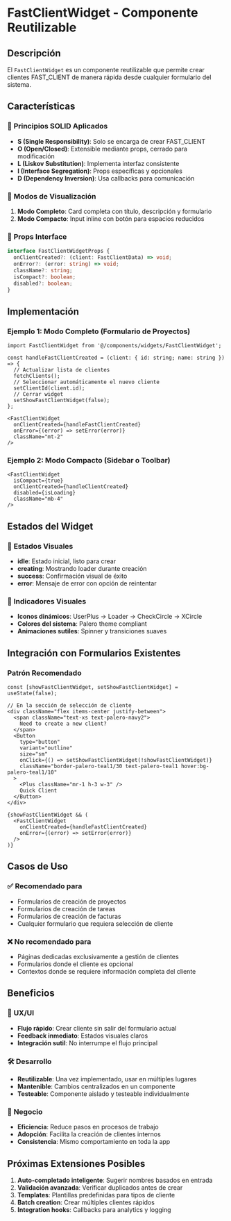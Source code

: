 # FastClientWidget - Componente Reutilizable

## Descripción
El `FastClientWidget` es un componente reutilizable que permite crear clientes FAST_CLIENT de manera rápida desde cualquier formulario del sistema.

## Características

### 🎯 **Principios SOLID Aplicados**
- **S (Single Responsibility)**: Solo se encarga de crear FAST_CLIENT
- **O (Open/Closed)**: Extensible mediante props, cerrado para modificación
- **L (Liskov Substitution)**: Implementa interfaz consistente
- **I (Interface Segregation)**: Props específicas y opcionales
- **D (Dependency Inversion)**: Usa callbacks para comunicación

### 🎨 **Modos de Visualización**
1. **Modo Completo**: Card completa con título, descripción y formulario
2. **Modo Compacto**: Input inline con botón para espacios reducidos

### 🔧 **Props Interface**
```typescript
interface FastClientWidgetProps {
  onClientCreated?: (client: FastClientData) => void;
  onError?: (error: string) => void;
  className?: string;
  isCompact?: boolean;
  disabled?: boolean;
}
```

## Implementación

### Ejemplo 1: Modo Completo (Formulario de Proyectos)
```tsx
import FastClientWidget from '@/components/widgets/FastClientWidget';

const handleFastClientCreated = (client: { id: string; name: string }) => {
  // Actualizar lista de clientes
  fetchClients();
  // Seleccionar automáticamente el nuevo cliente
  setClientId(client.id);
  // Cerrar widget
  setShowFastClientWidget(false);
};

<FastClientWidget
  onClientCreated={handleFastClientCreated}
  onError={(error) => setError(error)}
  className="mt-2"
/>
```

### Ejemplo 2: Modo Compacto (Sidebar o Toolbar)
```tsx
<FastClientWidget
  isCompact={true}
  onClientCreated={handleClientCreated}
  disabled={isLoading}
  className="mb-4"
/>
```

## Estados del Widget

### 🔄 **Estados Visuales**
- **idle**: Estado inicial, listo para crear
- **creating**: Mostrando loader durante creación
- **success**: Confirmación visual de éxito
- **error**: Mensaje de error con opción de reintentar

### 🎨 **Indicadores Visuales**
- **Iconos dinámicos**: UserPlus → Loader → CheckCircle → XCircle
- **Colores del sistema**: Palero theme compliant
- **Animaciones sutiles**: Spinner y transiciones suaves

## Integración con Formularios Existentes

### Patrón Recomendado
```tsx
const [showFastClientWidget, setShowFastClientWidget] = useState(false);

// En la sección de selección de cliente
<div className="flex items-center justify-between">
  <span className="text-xs text-palero-navy2">
    Need to create a new client?
  </span>
  <Button
    type="button"
    variant="outline"
    size="sm"
    onClick={() => setShowFastClientWidget(!showFastClientWidget)}
    className="border-palero-teal1/30 text-palero-teal1 hover:bg-palero-teal1/10"
  >
    <Plus className="mr-1 h-3 w-3" />
    Quick Client
  </Button>
</div>

{showFastClientWidget && (
  <FastClientWidget
    onClientCreated={handleFastClientCreated}
    onError={(error) => setError(error)}
  />
)}
```

## Casos de Uso

### ✅ **Recomendado para**
- Formularios de creación de proyectos
- Formularios de creación de tareas
- Formularios de creación de facturas
- Cualquier formulario que requiera selección de cliente

### ❌ **No recomendado para**
- Páginas dedicadas exclusivamente a gestión de clientes
- Formularios donde el cliente es opcional
- Contextos donde se requiere información completa del cliente

## Beneficios

### 🚀 **UX/UI**
- **Flujo rápido**: Crear cliente sin salir del formulario actual
- **Feedback inmediato**: Estados visuales claros
- **Integración sutil**: No interrumpe el flujo principal

### 🛠️ **Desarrollo**
- **Reutilizable**: Una vez implementado, usar en múltiples lugares
- **Mantenible**: Cambios centralizados en un componente
- **Testeable**: Componente aislado y testeable individualmente

### 🎯 **Negocio**
- **Eficiencia**: Reduce pasos en procesos de trabajo
- **Adopción**: Facilita la creación de clientes internos
- **Consistencia**: Mismo comportamiento en toda la app

## Próximas Extensiones Posibles

1. **Auto-completado inteligente**: Sugerir nombres basados en entrada
2. **Validación avanzada**: Verificar duplicados antes de crear
3. **Templates**: Plantillas predefinidas para tipos de cliente
4. **Batch creation**: Crear múltiples clientes rápidos
5. **Integration hooks**: Callbacks para analytics y logging